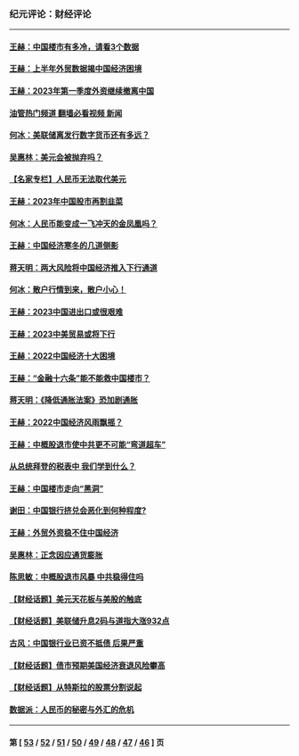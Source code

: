 ### 纪元评论：财经评论
---
#### [王赫：中国楼市有多冷，请看3个数据](../../pages/nsc1026/n14046129.md?09060330) 
#### [王赫：上半年外贸数据揭中国经济困境](../../pages/nsc1026/n14034198.md?09060330) 
#### [王赫：2023年第一季度外资继续撤离中国](../../pages/nsc1026/n13988870.md?09060330) 
#### [油管热门频道 翻墙必看视频 新闻](ok?09060330)
#### [何冰：美联储离发行数字货币还有多远？](../../pages/nsc1026/n13986109.md?09060330) 
#### [吴惠林：美元会被抛弃吗？](../../pages/nsc1026/n13984087.md?09060330) 
#### [【名家专栏】人民币无法取代美元](../../pages/nsc1026/n13974270.md?09060330) 
#### [王赫：2023年中国股市再割韭菜](../../pages/nsc1026/n13965334.md?09060330) 
#### [何冰：人民币能变成一飞冲天的金凤凰吗？](../../pages/nsc1026/n13964999.md?09060330) 
#### [王赫：中国经济寒冬的几道侧影](../../pages/nsc1026/n13932953.md?09060330) 
#### [蒋天明：两大风险将中国经济推入下行通道](../../pages/nsc1026/n13929820.md?09060330) 
#### [何冰：散户行情到来，散户小心！](../../pages/nsc1026/n13928308.md?09060330) 
#### [王赫：2023中国进出口或很艰难](../../pages/nsc1026/n13911515.md?09060330) 
#### [王赫：2023中美贸易或将下行](../../pages/nsc1026/n13899005.md?09060330) 
#### [王赫：2022中国经济十大困境](../../pages/nsc1026/n13883766.md?09060330) 
#### [王赫：“金融十六条”能不能救中国楼市？](../../pages/nsc1026/n13868431.md?09060330) 
#### [蒋天明：《降低通胀法案》恐加剧通胀](../../pages/nsc1026/n13806996.md?09060330) 
#### [王赫：2022中国经济风雨飘摇？](../../pages/nsc1026/n13803207.md?09060330) 
#### [王赫：中概股退市使中共更不可能“弯道超车”](../../pages/nsc1026/n13802858.md?09060330) 
#### [从总统拜登的税表中 我们学到什么？](../../pages/nsc1026/n13773081.md?09060330) 
#### [王赫：中国楼市走向“黑洞”](../../pages/nsc1026/n13770647.md?09060330) 
#### [谢田：中国银行挤兑会恶化到何种程度?](../../pages/nsc1026/n13766965.md?09060330) 
#### [王赫：外贸外资稳不住中国经济](../../pages/nsc1026/n13753933.md?09060330) 
#### [吴惠林：正念因应通货膨胀](../../pages/nsc1026/n13750350.md?09060330) 
#### [陈思敏：中概股退市风暴 中共稳得住吗](../../pages/nsc1026/n13738978.md?09060330) 
#### [【财经话题】美元天花板与美股的触底](../../pages/nsc1026/n13736495.md?09060330) 
#### [【财经话题】美联储升息2码与道指大涨932点](../../pages/nsc1026/n13727377.md?09060330) 
#### [古风：中国银行业已资不抵债 后果严重](../../pages/nsc1026/n13726111.md?09060330) 
#### [【财经话题】债市预期美国经济衰退风险攀高](../../pages/nsc1026/n13698043.md?09060330) 
#### [【财经话题】从特斯拉的股票分割说起](../../pages/nsc1026/n13679733.md?09060330) 
#### [数据派：人民币的秘密与外汇的危机](../../pages/nsc1026/n13667092.md?09060330) 

---
#### 第 [ [53](./53.md?09060330) / [52](./52.md?09060330) / [51](./51.md?09060330) / [50](./50.md?09060330) / [49](./49.md?09060330) / [48](./48.md?09060330) / [47](./47.md?09060330) / [46](./46.md?09060330) ] 页
